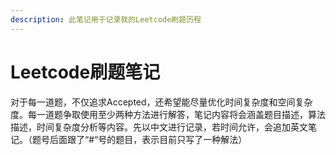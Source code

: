 ```yaml
---
description: 此笔记用于记录我的Leetcode刷题历程
---
```


# Leetcode刷题笔记

对于每一道题，不仅追求Accepted，还希望能尽量优化时间复杂度和空间复杂度。每一道题争取使用至少两种方法进行解答，笔记内容将会涵盖题目描述，算法描述，时间复杂度分析等内容。先以中文进行记录，若时间允许，会追加英文笔记。（题号后面跟了“\#“号的题目，表示目前只写了一种解法）

